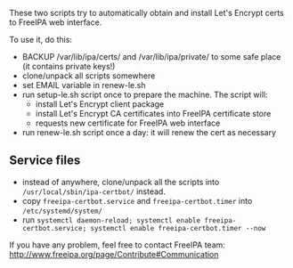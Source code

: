 These two scripts try to automatically obtain and install Let's Encrypt certs
to FreeIPA web interface.

To use it, do this:
* BACKUP /var/lib/ipa/certs/ and /var/lib/ipa/private/ to some safe place (it contains private keys!)
* clone/unpack all scripts somewhere
* set EMAIL variable in renew-le.sh
* run setup-le.sh script once to prepare the machine. The script will:
  * install Let's Encrypt client package
  * install Let's Encrypt CA certificates into FreeIPA certificate store
  * requests new certificate for FreeIPA web interface
* run renew-le.sh script once a day: it will renew the cert as necessary

## Service files
* instead of anywhere, clone/unpack all the scripts into `/usr/local/sbin/ipa-certbot/` instead.
* copy `freeipa-certbot.service` and `freeipa-certbot.timer` into `/etc/systemd/system/`
* run `systemctl daemon-reload; systemctl enable freeipa-certbot.service; systemctl enable freeipa-certbot.timer --now`


If you have any problem, feel free to contact FreeIPA team:
http://www.freeipa.org/page/Contribute#Communication

